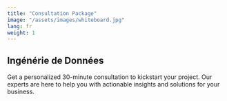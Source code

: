 ```yaml
---
title: "Consultation Package"
image: "/assets/images/whiteboard.jpg"
lang: fr
weight: 1
---
```


## Ingénérie de Données 

Get a personalized 30-minute consultation to kickstart your project. Our experts are here to help you with actionable insights and solutions for your business.
